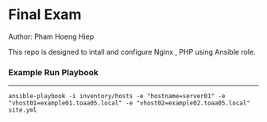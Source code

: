 # Final Exam
Author: Pham Hoeng Hiep

This repo is designed to intall and configure Nginx , PHP using Ansible role.
### Example Run Playbook
----------------
```
ansible-playbook -i inventory/hosts -e "hostname=server01" -e "vhost01=example01.toaa05.local" -e "vhost02=example02.toaa05.local"  site.yml
```

